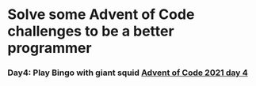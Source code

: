 # Solve some Advent of Code challenges to be a better programmer
### Day4: Play Bingo with giant squid [Advent of Code 2021 day 4](https://adventofcode.com/2021/day/4)
